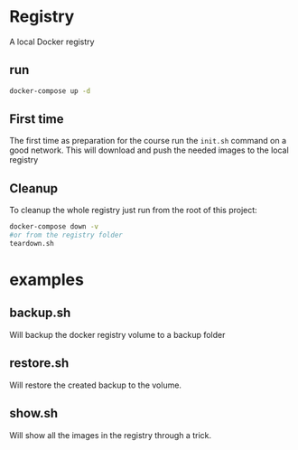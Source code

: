 # Registry

A local Docker registry 

## run

```bash
docker-compose up -d
```

## First time

The first time as preparation for the course run the `init.sh` command on a good network.
This will download and push the needed images to the local registry

## Cleanup

To cleanup the whole registry just run from the root of this project:

```bash
docker-compose down -v
#or from the registry folder
teardown.sh
```

# examples

## backup.sh

Will backup the docker registry volume to a backup folder

## restore.sh

Will restore the created backup to the volume.

## show.sh

Will show all the images in the registry through a trick.